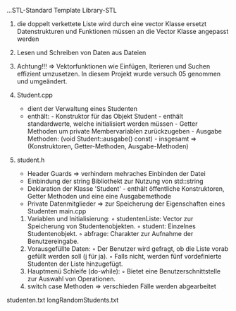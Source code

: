 ...STL-Standard Template Library-STL 
1. die doppelt verkettete Liste wird durch eine vector Klasse ersetzt
    Datenstrukturen und Funktionen müssen an die Vector Klasse angepasst werden
2. Lesen und Schreiben von Daten aus Dateien
3. Achtung!!! => Vektorfunktionen wie Einfügen, Iterieren und Suchen effizient umzusetzen. In diesem Projekt wurde versuch 05 genommen und umgeändert. 


1. Student.cpp
    - dient der Verwaltung eines Studenten
    - enthält:
          - Konstruktor für das Objekt Student
              - enthält standardwerte, welche initialisiert werden müssen
          - Getter Methoden um private Membervariablen zurückzugeben
          - Ausgabe Methoden: (void Student::ausgabe() const)
          - insgesamt => (Konstruktoren, Getter-Methoden, Ausgabe-Methoden)
2. student.h
    - Header Guards => verhindern mehraches Einbinden der Datei
    - Einbindung der string Bibliothekt zur Nutzung von std::string
    - Deklaration der Klasse 'Student'
          - enthält öffentliche Konstruktoren, Getter Methoden und eine
            eine Ausgabemethode 
    - Private Datenmitglieder => zur Speicherung der Eigenschaften eines               Studenten
main.cpp
     1. Variablen und Initialisierung:
        ◦ studentenListe: Vector zur Speicherung von Studentenobjekten.
        ◦ student: Einzelnes Studentenobjekt.
        ◦ abfrage: Charakter zur Aufnahme der Benutzereingabe.
    2. Vorausgefüllte Daten:
        ◦ Der Benutzer wird gefragt, ob die Liste vorab gefüllt werden soll (j             für ja).
        ◦ Falls nicht, werden fünf vordefinierte Studenten der Liste hinzugefügt.
    3. Hauptmenü Schleife (do-while):
        ◦ Bietet eine Benutzerschnittstelle zur Auswahl von Operationen.
    4. switch case Methoden => verschieden Fälle werden abgearbeitet
  

studenten.txt
longRandomStudents.txt
